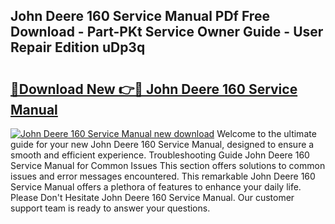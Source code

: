 ## John Deere 160 Service Manual PDf Free Download - Part-PKt Service Owner Guide - User Repair Edition uDp3q

# <h2><a href="http://bc9708.oget.top/?id=John+Deere+160+Service+Manual">🔗Download New 👉🔴 John Deere 160 Service Manual</a></h2>

[![John Deere 160 Service Manual new download](https://i.imgur.com/5g1atiW.png)](http://bc9708.oget.top/?id=John+Deere+160+Service+Manual)
Welcome to the ultimate guide for your new John Deere 160 Service Manual, designed to ensure a smooth and efficient experience. Troubleshooting Guide John Deere 160 Service Manual for Common Issues This section offers solutions to common issues and error messages encountered. This remarkable John Deere 160 Service Manual offers a plethora of features to enhance your daily life. Please Don't Hesitate John Deere 160 Service Manual. Our customer support team is ready to answer your questions.
